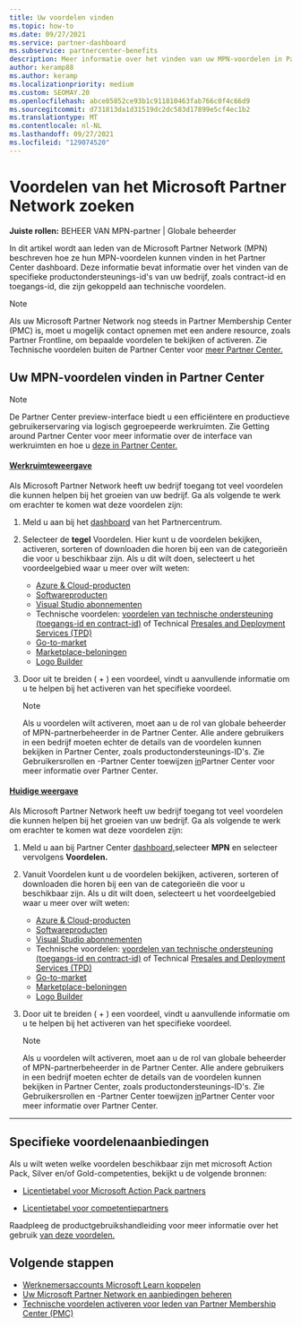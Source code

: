 ```yaml
---
title: Uw voordelen vinden
ms.topic: how-to
ms.date: 09/27/2021
ms.service: partner-dashboard
ms.subservice: partnercenter-benefits
description: Meer informatie over het vinden van uw MPN-voordelen in Partner Center dashboard. Bevat informatie over het vinden van uw toegangs-id en contract-id voor technische voordelen.
author: keramp88
ms.author: keramp
ms.localizationpriority: medium
ms.custom: SEOMAY.20
ms.openlocfilehash: abce85852ce93b1c911810463fab766c0f4c66d9
ms.sourcegitcommit: d731813da1d31519dc2dc583d17899e5cf4ec1b2
ms.translationtype: MT
ms.contentlocale: nl-NL
ms.lasthandoff: 09/27/2021
ms.locfileid: "129074520"
---
```

# <a name="locate-your-microsoft-partner-network-benefits"></a>Voordelen van het Microsoft Partner Network zoeken 

**Juiste rollen:** BEHEER VAN MPN-partner | Globale beheerder

In dit artikel wordt aan leden van de Microsoft Partner Network (MPN) beschreven hoe ze hun MPN-voordelen kunnen vinden in het Partner Center dashboard. Deze informatie bevat informatie over het vinden van de specifieke productondersteunings-id's van uw bedrijf, zoals contract-id en toegangs-id, die zijn gekoppeld aan technische voordelen.

> [!NOTE]
> Als uw Microsoft Partner Network nog steeds in Partner Membership Center (PMC) is, moet u mogelijk contact opnemen met een andere resource, zoals Partner Frontline, om bepaalde voordelen te bekijken of activeren. Zie Technische voordelen buiten de Partner Center voor [meer Partner Center.](./partner-membership-center-retirement-faq.md)

## <a name="find-your-mpn-benefits-in-partner-center"></a>Uw MPN-voordelen vinden in Partner Center

> [!NOTE]
> De Partner Center preview-interface biedt u een efficiëntere en productieve gebruikerservaring via logisch gegroepeerde werkruimten. Zie Getting around Partner Center voor meer informatie over de interface van werkruimten en hoe u [deze in Partner Center.](get-around-partner-center.md#turn-workspaces-on-and-off)

#### <a name="workspaces-view"></a>[Werkruimteweergave](#tab/workspaces-view)

Als Microsoft Partner Network heeft uw bedrijf toegang tot veel voordelen die kunnen helpen bij het groeien van uw bedrijf. Ga als volgende te werk om erachter te komen wat deze voordelen zijn:

1. Meld u aan bij het [dashboard](https://partner.microsoft.com/dashboard/home) van het Partnercentrum.

2. Selecteer de **tegel** Voordelen. Hier kunt u de voordelen bekijken, activeren, sorteren of downloaden die horen bij een van de categorieën die voor u beschikbaar zijn. Als u dit wilt doen, selecteert u het voordeelgebied waar u meer over wilt weten:

   - [Azure & Cloud-producten](mpn-benefits-azure-cloud.md)
   - [Softwareproducten](mpn-benefits-software.md)
   - [Visual Studio abonnementen](mpn-benefits-visual-studio.md)
   - Technische voordelen: [voordelen van technische ondersteuning (toegangs-id en contract-id)](mpn-benefits-technical-support.md) of Technical [Presales and Deployment Services (TPD)](technical-benefits.md)
   - [Go-to-market](mpn-learn-about-go-to-market-benefits.md)
   - [Marketplace-beloningen](marketplace-rewards.md)
   - [Logo Builder](mpn-logo-builder.md)

3. Door uit te breiden ( + ) een voordeel, vindt u aanvullende informatie om u te helpen bij het activeren van het specifieke voordeel.

   > [!NOTE]
   > Als u voordelen wilt activeren, moet aan u de rol van globale beheerder of MPN-partnerbeheerder in de Partner Center. Alle andere gebruikers in een bedrijf moeten echter de details van de voordelen kunnen bekijken in Partner Center, zoals productondersteunings-ID's. Zie Gebruikersrollen en -Partner Center toewijzen [in](permissions-overview.md)Partner Center voor meer informatie over Partner Center.

#### <a name="current-view"></a>[Huidige weergave](#tab/current-view)

Als Microsoft Partner Network heeft uw bedrijf toegang tot veel voordelen die kunnen helpen bij het groeien van uw bedrijf. Ga als volgende te werk om erachter te komen wat deze voordelen zijn:

1. Meld u aan bij Partner Center [dashboard,](https://partner.microsoft.com/dashboard/home)selecteer **MPN** en selecteer vervolgens **Voordelen.**

2. Vanuit Voordelen kunt u de voordelen bekijken, activeren, sorteren of downloaden die horen bij een van de categorieën die voor u beschikbaar zijn. Als u dit wilt doen, selecteert u het voordeelgebied waar u meer over wilt weten:

   - [Azure & Cloud-producten](mpn-benefits-azure-cloud.md)
   - [Softwareproducten](mpn-benefits-software.md)
   - [Visual Studio abonnementen](mpn-benefits-visual-studio.md)
   - Technische voordelen: [voordelen van technische ondersteuning (toegangs-id en contract-id)](mpn-benefits-technical-support.md) of Technical [Presales and Deployment Services (TPD)](technical-benefits.md)
   - [Go-to-market](mpn-learn-about-go-to-market-benefits.md)
   - [Marketplace-beloningen](marketplace-rewards.md)
   - [Logo Builder](mpn-logo-builder.md)

3. Door uit te breiden ( + ) een voordeel, vindt u aanvullende informatie om u te helpen bij het activeren van het specifieke voordeel.

   > [!NOTE]
   > Als u voordelen wilt activeren, moet aan u de rol van globale beheerder of MPN-partnerbeheerder in de Partner Center. Alle andere gebruikers in een bedrijf moeten echter de details van de voordelen kunnen bekijken in Partner Center, zoals productondersteunings-ID's. Zie Gebruikersrollen en -Partner Center toewijzen [in](permissions-overview.md)Partner Center voor meer informatie over Partner Center.

* * *

## <a name="specific-benefit-offers"></a>Specifieke voordelenaanbiedingen

Als u wilt weten welke voordelen beschikbaar zijn met microsoft Action Pack, Silver en/of Gold-competenties, bekijkt u de volgende bronnen:

- [Licentietabel voor Microsoft Action Pack partners](https://assetsprod.microsoft.com/en-us/microsoft-action-pack-license-table.pdf)

- [Licentietabel voor competentiepartners](https://assetsprod.microsoft.com/mpn-maps-software-iur-competency-license-table.docx)

Raadpleeg de productgebruikshandleiding voor meer informatie over het gebruik [van deze voordelen.](https://assets.microsoft.com/MPN-MAPS-Product-Usage-Guide.pdf)

## <a name="next-steps"></a>Volgende stappen

- [Werknemersaccounts Microsoft Learn koppelen](ms-learn-associate.md)
- [Uw Microsoft Partner Network en aanbiedingen beheren](manage-your-partner-network-benefits.md)
- [Technische voordelen activeren voor leden van Partner Membership Center (PMC)](./partner-membership-center-retirement-faq.md)
